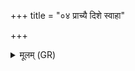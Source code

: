 +++
title = "०४ प्राच्यै दिशे स्वाहा"

+++
<details><summary>मूलम् (GR)</summary>

प्राच्यै दिशे स्वाहा ॥
</details>